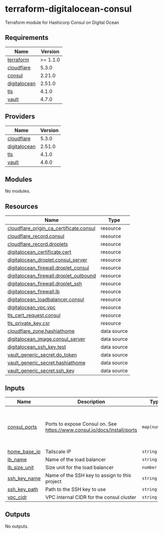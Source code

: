 # terraform-digitalocean-consul
Terraform module for Hashicorp Consul on Digital Ocean

<!-- BEGIN_TF_DOCS -->
## Requirements

| Name | Version |
|------|---------|
| <a name="requirement_terraform"></a> [terraform](#requirement\_terraform) | >= 1.1.0 |
| <a name="requirement_cloudflare"></a> [cloudflare](#requirement\_cloudflare) | 5.3.0 |
| <a name="requirement_consul"></a> [consul](#requirement\_consul) | 2.21.0 |
| <a name="requirement_digitalocean"></a> [digitalocean](#requirement\_digitalocean) | 2.51.0 |
| <a name="requirement_tls"></a> [tls](#requirement\_tls) | 4.1.0 |
| <a name="requirement_vault"></a> [vault](#requirement\_vault) | 4.7.0 |

## Providers

| Name | Version |
|------|---------|
| <a name="provider_cloudflare"></a> [cloudflare](#provider\_cloudflare) | 5.3.0 |
| <a name="provider_digitalocean"></a> [digitalocean](#provider\_digitalocean) | 2.51.0 |
| <a name="provider_tls"></a> [tls](#provider\_tls) | 4.1.0 |
| <a name="provider_vault"></a> [vault](#provider\_vault) | 4.6.0 |

## Modules

No modules.

## Resources

| Name | Type |
|------|------|
| [cloudflare_origin_ca_certificate.consul](https://registry.terraform.io/providers/cloudflare/cloudflare/5.3.0/docs/resources/origin_ca_certificate) | resource |
| [cloudflare_record.consul](https://registry.terraform.io/providers/cloudflare/cloudflare/5.3.0/docs/resources/record) | resource |
| [cloudflare_record.droplets](https://registry.terraform.io/providers/cloudflare/cloudflare/5.3.0/docs/resources/record) | resource |
| [digitalocean_certificate.cert](https://registry.terraform.io/providers/digitalocean/digitalocean/2.51.0/docs/resources/certificate) | resource |
| [digitalocean_droplet.consul_server](https://registry.terraform.io/providers/digitalocean/digitalocean/2.51.0/docs/resources/droplet) | resource |
| [digitalocean_firewall.droplet_consul](https://registry.terraform.io/providers/digitalocean/digitalocean/2.51.0/docs/resources/firewall) | resource |
| [digitalocean_firewall.droplet_outbound](https://registry.terraform.io/providers/digitalocean/digitalocean/2.51.0/docs/resources/firewall) | resource |
| [digitalocean_firewall.droplet_ssh](https://registry.terraform.io/providers/digitalocean/digitalocean/2.51.0/docs/resources/firewall) | resource |
| [digitalocean_firewall.lb](https://registry.terraform.io/providers/digitalocean/digitalocean/2.51.0/docs/resources/firewall) | resource |
| [digitalocean_loadbalancer.consul](https://registry.terraform.io/providers/digitalocean/digitalocean/2.51.0/docs/resources/loadbalancer) | resource |
| [digitalocean_vpc.vpc](https://registry.terraform.io/providers/digitalocean/digitalocean/2.51.0/docs/resources/vpc) | resource |
| [tls_cert_request.consul](https://registry.terraform.io/providers/hashicorp/tls/4.1.0/docs/resources/cert_request) | resource |
| [tls_private_key.csr](https://registry.terraform.io/providers/hashicorp/tls/4.1.0/docs/resources/private_key) | resource |
| [cloudflare_zone.hashiathome](https://registry.terraform.io/providers/cloudflare/cloudflare/5.3.0/docs/data-sources/zone) | data source |
| [digitalocean_image.consul_server](https://registry.terraform.io/providers/digitalocean/digitalocean/2.51.0/docs/data-sources/image) | data source |
| [digitalocean_ssh_key.test](https://registry.terraform.io/providers/digitalocean/digitalocean/2.51.0/docs/data-sources/ssh_key) | data source |
| [vault_generic_secret.do_token](https://registry.terraform.io/providers/hashicorp/vault/4.7.0/docs/data-sources/generic_secret) | data source |
| [vault_generic_secret.hashiathome](https://registry.terraform.io/providers/hashicorp/vault/4.7.0/docs/data-sources/generic_secret) | data source |
| [vault_generic_secret.ssh_key](https://registry.terraform.io/providers/hashicorp/vault/4.7.0/docs/data-sources/generic_secret) | data source |

## Inputs

| Name | Description | Type | Default | Required |
|------|-------------|------|---------|:--------:|
| <a name="input_consul_ports"></a> [consul\_ports](#input\_consul\_ports) | Ports to expose Consul on. See https://www.consul.io/docs/install/ports | `map(number)` | <pre>{<br/>  "dns": 8600,<br/>  "http": 8500,<br/>  "serf-lan": 8301,<br/>  "server": 8300<br/>}</pre> | no |
| <a name="input_home_base_ip"></a> [home\_base\_ip](#input\_home\_base\_ip) | Tailscale IP | `string` | n/a | yes |
| <a name="input_lb_name"></a> [lb\_name](#input\_lb\_name) | Name of the load balancer | `string` | `"consul-lb"` | no |
| <a name="input_lb_size_unit"></a> [lb\_size\_unit](#input\_lb\_size\_unit) | Size unit for the load balancer | `number` | `1` | no |
| <a name="input_ssh_key_name"></a> [ssh\_key\_name](#input\_ssh\_key\_name) | Name of the SSH key to assign to this project | `string` | `"consul-key"` | no |
| <a name="input_ssh_key_path"></a> [ssh\_key\_path](#input\_ssh\_key\_path) | Path to the SSH key to use | `string` | `"~/.ssh/dokey.pub"` | no |
| <a name="input_vpc_cidr"></a> [vpc\_cidr](#input\_vpc\_cidr) | VPC internal CIDR for the consul cluster | `string` | `"10.10.20.0/24"` | no |

## Outputs

No outputs.
<!-- END_TF_DOCS -->